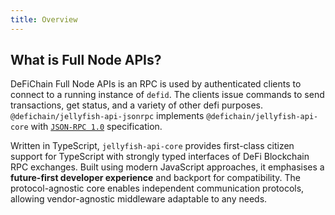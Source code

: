 ```yaml
---
title: Overview
---
```


## What is Full Node APIs?

DeFiChain Full Node APIs is an RPC is used by authenticated clients to connect to a running instance of `defid`. The
clients issue commands to send transactions, get status, and a variety of other defi purposes.
`@defichain/jellyfish-api-jsonrpc` implements `@defichain/jellyfish-api-core`
with [`JSON-RPC 1.0`](https://www.jsonrpc.org/specification_v1) specification.

Written in TypeScript, `jellyfish-api-core` provides first-class citizen support for TypeScript with strongly typed
interfaces of DeFi Blockchain RPC exchanges. Built using modern JavaScript approaches, it emphasises a
**future-first developer experience** and backport for compatibility. The protocol-agnostic core enables independent
communication protocols, allowing vendor-agnostic middleware adaptable to any needs.
